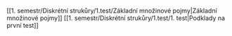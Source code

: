 [[1. semestr/Diskrétní strukůry/1.test/Základní množinové pojmy|Základní množinové pojmy]]
[[1. semestr/Diskrétní strukůry/1.test/1. test|Podklady na první test]]
